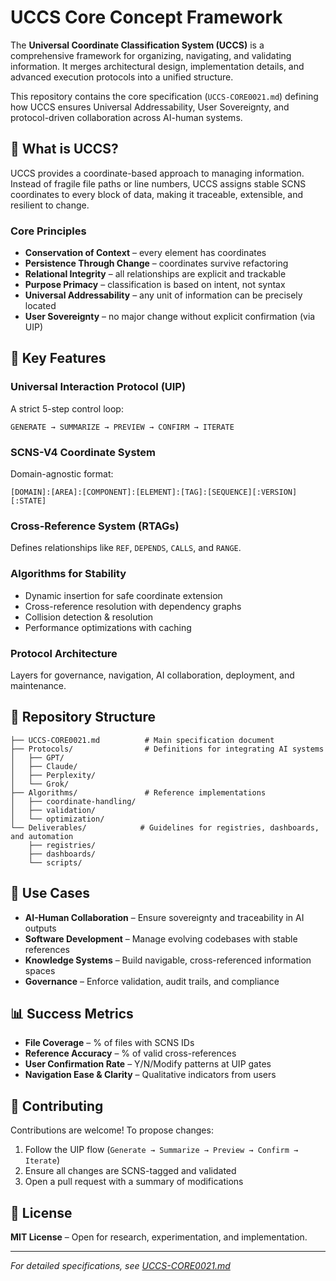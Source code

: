 # UCCS Core Concept Framework

The **Universal Coordinate Classification System (UCCS)** is a comprehensive framework for organizing, navigating, and validating information. It merges architectural design, implementation details, and advanced execution protocols into a unified structure.

This repository contains the core specification (`UCCS-CORE0021.md`) defining how UCCS ensures Universal Addressability, User Sovereignty, and protocol-driven collaboration across AI-human systems.

## 📖 What is UCCS?

UCCS provides a coordinate-based approach to managing information. Instead of fragile file paths or line numbers, UCCS assigns stable SCNS coordinates to every block of data, making it traceable, extensible, and resilient to change.

### Core Principles

- **Conservation of Context** – every element has coordinates
- **Persistence Through Change** – coordinates survive refactoring
- **Relational Integrity** – all relationships are explicit and trackable
- **Purpose Primacy** – classification is based on intent, not syntax
- **Universal Addressability** – any unit of information can be precisely located
- **User Sovereignty** – no major change without explicit confirmation (via UIP)

## 🔑 Key Features

### Universal Interaction Protocol (UIP)
A strict 5-step control loop:
```
GENERATE → SUMMARIZE → PREVIEW → CONFIRM → ITERATE
```

### SCNS-V4 Coordinate System
Domain-agnostic format:
```
[DOMAIN]:[AREA]:[COMPONENT]:[ELEMENT]:[TAG]:[SEQUENCE][:VERSION][:STATE]
```

### Cross-Reference System (RTAGs)
Defines relationships like `REF`, `DEPENDS`, `CALLS`, and `RANGE`.

### Algorithms for Stability
- Dynamic insertion for safe coordinate extension
- Cross-reference resolution with dependency graphs
- Collision detection & resolution
- Performance optimizations with caching

### Protocol Architecture
Layers for governance, navigation, AI collaboration, deployment, and maintenance.

## 📂 Repository Structure

```
├── UCCS-CORE0021.md          # Main specification document
├── Protocols/                # Definitions for integrating AI systems
│   ├── GPT/
│   ├── Claude/
│   ├── Perplexity/
│   └── Grok/
├── Algorithms/               # Reference implementations
│   ├── coordinate-handling/
│   ├── validation/
│   └── optimization/
└── Deliverables/            # Guidelines for registries, dashboards, and automation
    ├── registries/
    ├── dashboards/
    └── scripts/
```

## 🚀 Use Cases

- **AI-Human Collaboration** – Ensure sovereignty and traceability in AI outputs
- **Software Development** – Manage evolving codebases with stable references
- **Knowledge Systems** – Build navigable, cross-referenced information spaces
- **Governance** – Enforce validation, audit trails, and compliance

## 📊 Success Metrics

- **File Coverage** – % of files with SCNS IDs
- **Reference Accuracy** – % of valid cross-references
- **User Confirmation Rate** – Y/N/Modify patterns at UIP gates
- **Navigation Ease & Clarity** – Qualitative indicators from users

## 🤝 Contributing

Contributions are welcome! To propose changes:

1. Follow the UIP flow (`Generate → Summarize → Preview → Confirm → Iterate`)
2. Ensure all changes are SCNS-tagged and validated
3. Open a pull request with a summary of modifications

## 📜 License

**MIT License** – Open for research, experimentation, and implementation.

---

*For detailed specifications, see [UCCS-CORE0021.md](./UCCS-CORE0021.md)*
